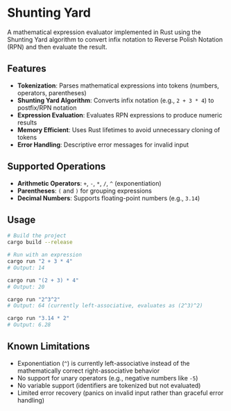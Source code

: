 # Shunting Yard

A mathematical expression evaluator implemented in Rust using the Shunting Yard algorithm to convert infix notation to Reverse Polish Notation (RPN) and then evaluate the result.

## Features

- **Tokenization**: Parses mathematical expressions into tokens (numbers, operators, parentheses)
- **Shunting Yard Algorithm**: Converts infix notation (e.g., `2 + 3 * 4`) to postfix/RPN notation
- **Expression Evaluation**: Evaluates RPN expressions to produce numeric results
- **Memory Efficient**: Uses Rust lifetimes to avoid unnecessary cloning of tokens
- **Error Handling**: Descriptive error messages for invalid input

## Supported Operations

- **Arithmetic Operators**: `+`, `-`, `*`, `/`, `^` (exponentiation)
- **Parentheses**: `(` and `)` for grouping expressions
- **Decimal Numbers**: Supports floating-point numbers (e.g., `3.14`)

## Usage

```bash
# Build the project
cargo build --release

# Run with an expression
cargo run "2 + 3 * 4"
# Output: 14

cargo run "(2 + 3) * 4"
# Output: 20

cargo run "2^3^2"
# Output: 64 (currently left-associative, evaluates as (2^3)^2)

cargo run "3.14 * 2"
# Output: 6.28
```

## Known Limitations

- Exponentiation (`^`) is currently left-associative instead of the mathematically correct right-associative behavior
- No support for unary operators (e.g., negative numbers like `-5`)
- No variable support (identifiers are tokenized but not evaluated)
- Limited error recovery (panics on invalid input rather than graceful error handling)
